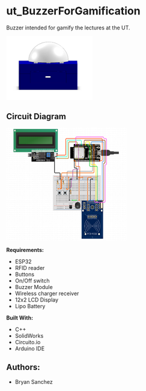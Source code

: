 # ut_BuzzerForGamification
Buzzer intended for gamify the lectures at the UT.

<img src="Test.png"  width="230" height="170">

## Circuit Diagram
<img src="CircuitDiagram.png"  width="320" height="300">

**Requirements:**
- ESP32
- RFID reader
- Buttons
- On/Off switch
- Buzzer Module
- Wireless charger receiver
- 12x2 LCD Display
- Lipo Battery

**Built With:**

- C++
- SolidWorks
- Circuito.io
- Arduino IDE

## Authors:

- Bryan Sanchez
